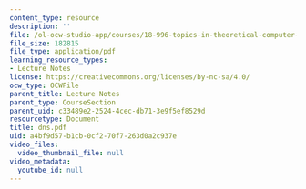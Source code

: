 ```yaml
---
content_type: resource
description: ''
file: /ol-ocw-studio-app/courses/18-996-topics-in-theoretical-computer-science-internet-research-problems-spring-2002/a4bf9d57b1cb0cf270f7263d0a2c937e_dns.pdf
file_size: 182815
file_type: application/pdf
learning_resource_types:
- Lecture Notes
license: https://creativecommons.org/licenses/by-nc-sa/4.0/
ocw_type: OCWFile
parent_title: Lecture Notes
parent_type: CourseSection
parent_uid: c33489e2-2524-4cec-db71-3e9f5ef8529d
resourcetype: Document
title: dns.pdf
uid: a4bf9d57-b1cb-0cf2-70f7-263d0a2c937e
video_files:
  video_thumbnail_file: null
video_metadata:
  youtube_id: null
---
```

